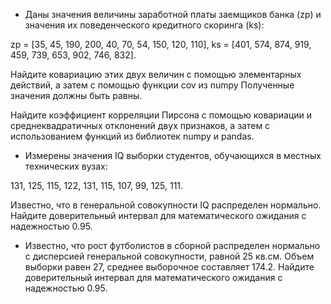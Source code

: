 - Даны значения величины заработной платы заемщиков банка (zp) и
значения их поведенческого кредитного скоринга (ks):

zp = [35, 45, 190, 200, 40, 70, 54, 150, 120, 110],
ks = [401, 574, 874, 919, 459, 739, 653, 902, 746, 832].

Найдите ковариацию этих двух величин с помощью элементарных действий, а затем с помощью функции cov из numpy
Полученные значения должны быть равны.

Найдите коэффициент корреляции Пирсона с помощью ковариации и среднеквадратичных отклонений двух признаков,
а затем с использованием функций из библиотек numpy и pandas.

- Измерены значения IQ выборки студентов,
обучающихся в местных технических вузах:

131, 125, 115, 122, 131, 115, 107, 99, 125, 111.

Известно, что в генеральной совокупности IQ распределен нормально.
Найдите доверительный интервал для математического ожидания с надежностью 0.95.

- Известно, что рост футболистов в сборной распределен нормально с дисперсией 
генеральной совокупности, равной 25 кв.см. Объем выборки равен 27, среднее выборочное 
составляет 174.2. Найдите доверительный интервал для математического ожидания 
с надежностью 0.95.
